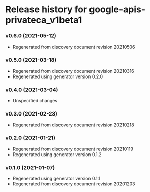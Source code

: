 # Release history for google-apis-privateca_v1beta1

### v0.6.0 (2021-05-12)

* Regenerated from discovery document revision 20210506

### v0.5.0 (2021-03-18)

* Regenerated from discovery document revision 20210316
* Regenerated using generator version 0.2.0

### v0.4.0 (2021-03-04)

* Unspecified changes

### v0.3.0 (2021-02-23)

* Regenerated from discovery document revision 20210218

### v0.2.0 (2021-01-21)

* Regenerated from discovery document revision 20210119
* Regenerated using generator version 0.1.2

### v0.1.0 (2021-01-07)

* Regenerated using generator version 0.1.1
* Regenerated from discovery document revision 20201203


